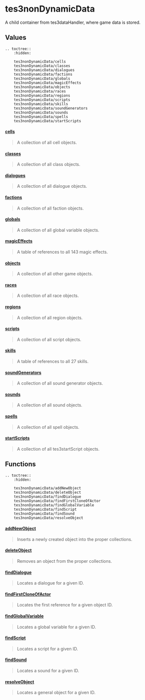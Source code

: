 # tes3nonDynamicData

A child container from tes3dataHandler, where game data is stored.

## Values

```eval_rst
.. toctree::
    :hidden:

    tes3nonDynamicData/cells
    tes3nonDynamicData/classes
    tes3nonDynamicData/dialogues
    tes3nonDynamicData/factions
    tes3nonDynamicData/globals
    tes3nonDynamicData/magicEffects
    tes3nonDynamicData/objects
    tes3nonDynamicData/races
    tes3nonDynamicData/regions
    tes3nonDynamicData/scripts
    tes3nonDynamicData/skills
    tes3nonDynamicData/soundGenerators
    tes3nonDynamicData/sounds
    tes3nonDynamicData/spells
    tes3nonDynamicData/startScripts
```

#### [cells](tes3nonDynamicData/cells.md)

> A collection of all cell objects.

#### [classes](tes3nonDynamicData/classes.md)

> A collection of all class objects.

#### [dialogues](tes3nonDynamicData/dialogues.md)

> A collection of all dialogue objects.

#### [factions](tes3nonDynamicData/factions.md)

> A collection of all faction objects.

#### [globals](tes3nonDynamicData/globals.md)

> A collection of all global variable objects.

#### [magicEffects](tes3nonDynamicData/magicEffects.md)

> A table of references to all 143 magic effects.

#### [objects](tes3nonDynamicData/objects.md)

> A collection of all other game objects.

#### [races](tes3nonDynamicData/races.md)

> A collection of all race objects.

#### [regions](tes3nonDynamicData/regions.md)

> A collection of all region objects.

#### [scripts](tes3nonDynamicData/scripts.md)

> A collection of all script objects.

#### [skills](tes3nonDynamicData/skills.md)

> A table of references to all 27 skills.

#### [soundGenerators](tes3nonDynamicData/soundGenerators.md)

> A collection of all sound generator objects.

#### [sounds](tes3nonDynamicData/sounds.md)

> A collection of all sound objects.

#### [spells](tes3nonDynamicData/spells.md)

> A collection of all spell objects.

#### [startScripts](tes3nonDynamicData/startScripts.md)

> A collection of all tes3startScript objects.

## Functions

```eval_rst
.. toctree::
    :hidden:

    tes3nonDynamicData/addNewObject
    tes3nonDynamicData/deleteObject
    tes3nonDynamicData/findDialogue
    tes3nonDynamicData/findFirstCloneOfActor
    tes3nonDynamicData/findGlobalVariable
    tes3nonDynamicData/findScript
    tes3nonDynamicData/findSound
    tes3nonDynamicData/resolveObject
```

#### [addNewObject](tes3nonDynamicData/addNewObject.md)

> Inserts a newly created object into the proper collections.

#### [deleteObject](tes3nonDynamicData/deleteObject.md)

> Removes an object from the proper collections.

#### [findDialogue](tes3nonDynamicData/findDialogue.md)

> Locates a dialogue for a given ID.

#### [findFirstCloneOfActor](tes3nonDynamicData/findFirstCloneOfActor.md)

> Locates the first reference for a given object ID.

#### [findGlobalVariable](tes3nonDynamicData/findGlobalVariable.md)

> Locates a global variable for a given ID.

#### [findScript](tes3nonDynamicData/findScript.md)

> Locates a script for a given ID.

#### [findSound](tes3nonDynamicData/findSound.md)

> Locates a sound for a given ID.

#### [resolveObject](tes3nonDynamicData/resolveObject.md)

> Locates a general object for a given ID.
